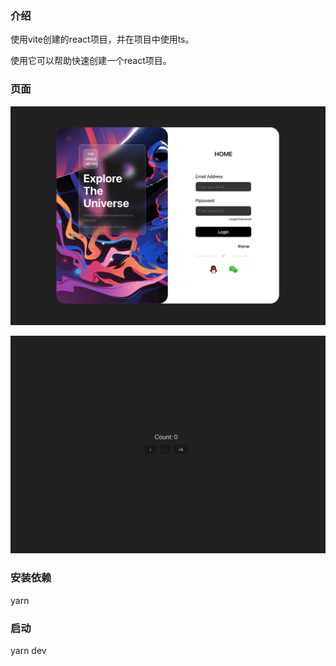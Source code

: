 ### 介绍
使用vite创建的react项目，并在项目中使用ts。

使用它可以帮助快速创建一个react项目。

### 页面
![login](./image_01.png)

![home](./image_02.png)

### 安装依赖
yarn

### 启动
yarn dev